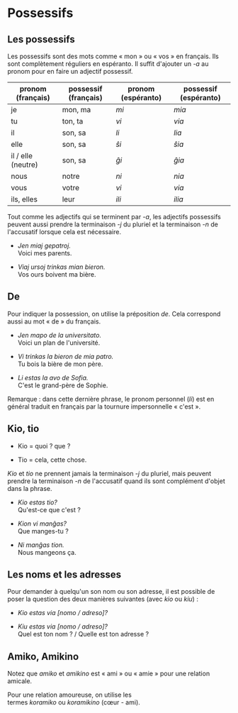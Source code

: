 # Possessifs

## Les possessifs

Les possessifs sont des mots comme « mon » ou « vos » en français. Ils sont complètement réguliers en espéranto. Il suffit d'ajouter un *-a* au pronom pour en faire un adjectif possessif.

| pronom (français)  | possessif (français) | pronom (espéranto) | possessif (espéranto) |
| ------------------ | -------------------- | ------------------ | --------------------- |
| je                 | mon, ma              | _mi_               | _mia_                 |
| tu                 | ton, ta              | _vi_               | _via_                 |
| il                 | son, sa              | _li_               | _lia_                 |
| elle               | son, sa              | _ŝi_               | _ŝia_                 |
| il / elle (neutre) | son, sa              | _ĝi_               | _ĝia_                 |
| nous               | notre                | _ni_               | _nia_                 |
| vous               | votre                | _vi_               | _via_                 |
| ils, elles         | leur                 | _ili_              | _ilia_                |

Tout comme les adjectifs qui se terminent par *-a*, les adjectifs possessifs peuvent aussi prendre la terminaison *-j* du pluriel et la terminaison *-n* de l'accusatif lorsque cela est nécessaire.

- _Jen miaj gepatroj._\
  Voici mes parents.

- _Viaj ursoj trinkas mian bieron._\
  Vos ours boivent ma bière.

## De

Pour indiquer la possession, on utilise la préposition *de*. Cela correspond aussi au mot « de » du français.

- _Jen mapo de la universitato._\
  Voici un plan de l'université.

- _Vi trinkas la bieron de mia patro._\
  Tu bois la bière de mon père.

- _Li estas la avo de Sofia._\
  C'est le grand-père de Sophie.

Remarque : dans cette dernière phrase, le pronom personnel (_li_) est en général traduit en français par la tournure impersonnelle « c'est ».

## Kio, tio

- Kio = quoi ? que ?

- Tio = cela, cette chose.

*Kio* et *tio* ne prennent jamais la terminaison *-j* du pluriel, mais peuvent prendre la terminaison *-n* de l'accusatif quand ils sont complément d'objet dans la phrase.

- _Kio estas tio?_\
  Qu'est-ce que c'est ?

- _Kion vi manĝas?_\
  Que manges-tu ?

- _Ni manĝas tion._\
  Nous mangeons ça.

## Les noms et les adresses

Pour demander à quelqu'un son nom ou son adresse, il est possible de poser la question des deux manières suivantes (avec *kio* ou *kiu*) :

- _Kio estas via [nomo / adreso]?_

- _Kiu estas via [nomo / adreso]?_\
  Quel est ton nom ? / Quelle est ton adresse ?

## Amiko, Amikino

Notez que *amiko* et *amikino* est « ami » ou « amie » pour une relation amicale.

Pour une relation amoureuse, on utilise les termes *koramiko* ou *koramikino* (cœur - ami).
